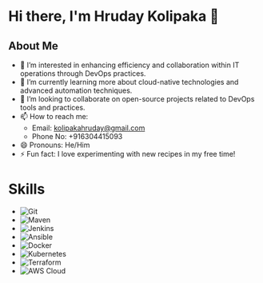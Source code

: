 # Hi there, I'm Hruday Kolipaka 👋
## About Me
- 👀 I’m interested in enhancing efficiency and collaboration within IT operations through DevOps practices.
- 🌱 I’m currently learning more about cloud-native technologies and advanced automation techniques.
- 💞️ I’m looking to collaborate on open-source projects related to DevOps tools and practices.
- 📫 How to reach me: 
  - Email: kolipakahruday@gmail.com  
  - Phone No: +916304415093  
- 😄 Pronouns: He/Him
- ⚡ Fun fact: I love experimenting with new recipes in my free time!

# Skills

- ![Git](https://img.shields.io/badge/-Git-black?logo=git&style=social)
- ![Maven](https://img.shields.io/badge/-Maven-black?logo=apache-maven&style=social)
- ![Jenkins](https://img.shields.io/badge/-Jenkins-black?logo=jenkins&style=social)
- ![Ansible](https://img.shields.io/badge/-Ansible-black?logo=ansible&style=social)
- ![Docker](https://img.shields.io/badge/-Docker-black?logo=docker&style=social)
- ![Kubernetes](https://img.shields.io/badge/-Kubernetes-black?logo=kubernetes&style=social)
- ![Terraform](https://img.shields.io/badge/-Terraform-black?logo=terraform&style=social)
- ![AWS Cloud](https://img.shields.io/badge/-AWS_Cloud-black?logo=amazon-aws&style=social)




<!---
Hruday143/Hruday143 is a ✨ special ✨ repository because its `README.md` (this file) appears on your GitHub profile.
You can click the Preview link to take a look at your changes.
--->
